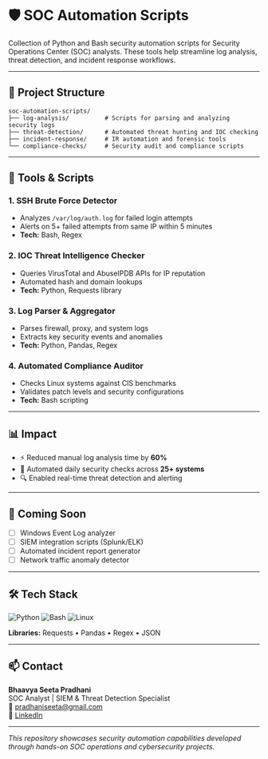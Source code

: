 # 🛡️ SOC Automation Scripts

Collection of Python and Bash security automation scripts for Security Operations Center (SOC) analysts. These tools help streamline log analysis, threat detection, and incident response workflows.

---

## 📁 Project Structure
```
soc-automation-scripts/
├── log-analysis/          # Scripts for parsing and analyzing security logs
├── threat-detection/      # Automated threat hunting and IOC checking
├── incident-response/     # IR automation and forensic tools
└── compliance-checks/     # Security audit and compliance scripts
```

---

## 🔧 Tools & Scripts

### 1. **SSH Brute Force Detector**
- Analyzes `/var/log/auth.log` for failed login attempts
- Alerts on 5+ failed attempts from same IP within 5 minutes
- **Tech:** Bash, Regex

### 2. **IOC Threat Intelligence Checker**
- Queries VirusTotal and AbuseIPDB APIs for IP reputation
- Automated hash and domain lookups
- **Tech:** Python, Requests library

### 3. **Log Parser & Aggregator**
- Parses firewall, proxy, and system logs
- Extracts key security events and anomalies
- **Tech:** Python, Pandas, Regex

### 4. **Automated Compliance Auditor**
- Checks Linux systems against CIS benchmarks
- Validates patch levels and security configurations
- **Tech:** Bash scripting

---

## 📊 Impact

- ⚡ Reduced manual log analysis time by **60%**
- 🎯 Automated daily security checks across **25+ systems**
- 🔍 Enabled real-time threat detection and alerting

---

## 🚀 Coming Soon

- [ ] Windows Event Log analyzer
- [ ] SIEM integration scripts (Splunk/ELK)
- [ ] Automated incident report generator
- [ ] Network traffic anomaly detector

---

## 🛠️ Tech Stack

![Python](https://img.shields.io/badge/Python-3776AB?style=flat&logo=python&logoColor=white)
![Bash](https://img.shields.io/badge/Bash-4EAA25?style=flat&logo=gnu-bash&logoColor=white)
![Linux](https://img.shields.io/badge/Linux-FCC624?style=flat&logo=linux&logoColor=black)

**Libraries:** Requests • Pandas • Regex • JSON

---

## 📫 Contact

**Bhaavya Seeta Pradhani**  
SOC Analyst | SIEM & Threat Detection Specialist  
📧 pradhaniseeta@gmail.com  
💼 [LinkedIn](https://linkedin.com/in/bhaavya-seeta-pradhani-576067361)

---

*This repository showcases security automation capabilities developed through hands-on SOC operations and cybersecurity projects.*
